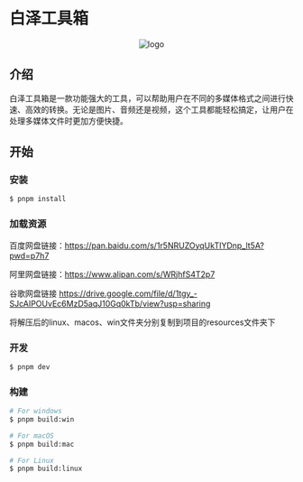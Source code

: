 # 白泽工具箱

<p align="center">
  <img src="/build/icon.ico" alt="logo">
</p>

## 介绍

白泽工具箱是一款功能强大的工具，可以帮助用户在不同的多媒体格式之间进行快速、高效的转换。无论是图片、音频还是视频，这个工具都能轻松搞定，让用户在处理多媒体文件时更加方便快捷。

## 开始

### 安装

```bash
$ pnpm install
```

### 加载资源

百度网盘链接：https://pan.baidu.com/s/1r5NRUZOyqUkTIYDnp_lt5A?pwd=p7h7

阿里网盘链接：https://www.alipan.com/s/WRjhfS4T2p7

谷歌网盘链接 https://drive.google.com/file/d/1tgy_-SJcAIPOUvEc6MzD5aqJ10Gq0kTb/view?usp=sharing

将解压后的linux、macos、win文件夹分别复制到项目的resources文件夹下

### 开发

```bash
$ pnpm dev
```

### 构建

```bash
# For windows
$ pnpm build:win

# For macOS
$ pnpm build:mac

# For Linux
$ pnpm build:linux
```
